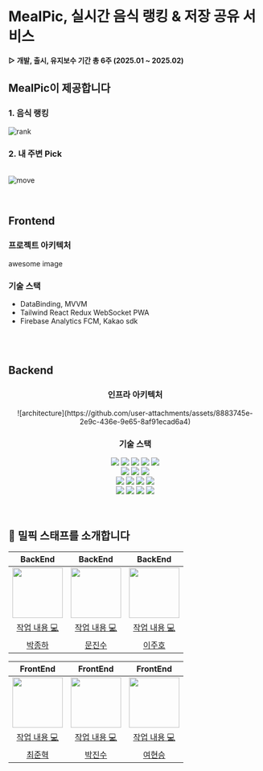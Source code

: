 # MealPic, 실시간 음식 랭킹 & 저장 공유 서비스

**▷  개발, 출시, 유지보수 기간 총 6주 (2025.01 ~ 2025.02) </br>**

## MealPic이 제공합니다

### 1. 음식 랭킹

![rank](https://github.com/user-attachments/assets/a6728cb4-e953-42af-9f78-c54825fe2398)



### 2. 내 주변 Pick

<br/>![move](https://github.com/user-attachments/assets/574fd996-54cf-49cc-b763-aba94048d9aa)

<br/>

## Frontend

### 프로젝트 아키텍처
awesome image

### 기술 스택
- DataBinding, MVVM 
- Tailwind React Redux WebSocket PWA
- Firebase Analytics FCM, Kakao sdk 

<br/>
<br/>

## Backend

<div align="center">
  <h3> 인프라 아키텍처 </h3>
  ![architecture](https://github.com/user-attachments/assets/8883745e-2e9c-436e-9e65-8af91ecad6a4)

</div>


<div align="center">
  <h3> 기술 스택 </h3>
  <img src="https://img.shields.io/badge/Java17-000000?style=flat-square&logo=java&color=F40D12">
  <img src="https://img.shields.io/badge/Spring_Boot_3-0?style=flat-square&logo=spring-boot&logoColor=white&color=%236DB33F">
  <img src="https://img.shields.io/badge/MySQL_8-0?style=flat-square&logo=mysql&logoColor=white&color=4479A1">
  <img src="https://img.shields.io/badge/Nginx-0?style=flat-square&logo=nginx&logoColor=white&color=009639">
  <img src="https://img.shields.io/badge/Hibernate-0?style=flat-square&logo=hibernate&logoColor=white&color=%2359666C">
  <br/>
  <img src="https://img.shields.io/badge/Amazon_EC2-0?style=flat-square&logo=amazon-ec2&logoColor=white&color=%23FF9900">
  <img src="https://img.shields.io/badge/Apache_Kafka-231F20?style=flat-square&logo=apache-kafka&logoColor=white">
  <img src="https://img.shields.io/badge/Redis-DC382D?style=flat-square&logo=redis&logoColor=white">
  <br/>
  <img src="https://img.shields.io/badge/OAuth2-0?style=flat-square&logo=oauth2&logoColor=white&color=%23000000">
  <img src="https://img.shields.io/badge/Gradle-0?style=flat-square&logo=gradle&logoColor=white&color=%2302303A">
  <img src="https://img.shields.io/badge/JUnit5-0?style=JUnit5-square&logo=junit5&logoColor=white&color=%2325A162">
  <img src="https://img.shields.io/badge/Jenkins-0?style=flat-square&logo=Jenkins&logoColor=white&color=%23D24939">
  <br/>
  <img src="https://img.shields.io/badge/GitLab-FC6D26?style=flat-square&logo=gitlab&logoColor=white">
  <img src="https://img.shields.io/badge/Jira-0052CC?style=flat-square&logo=jira&logoColor=white">
  <img src="https://img.shields.io/badge/REST_Docs-6DB33F?style=flat-square&logo=spring&logoColor=white">
  <img src="https://img.shields.io/badge/Docker-2496ED?style=flat-square&logo=docker&logoColor=white">
</div>
<br/>
<br/>

## 🎉 밀픽 스태프를 소개합니다

|BackEnd|BackEnd|BackEnd|
|:-:|:-:|:-:|
|<img src="https://avatars.githubusercontent.com/u/130902228?v=4" width="100" height="100">|<img src="https://avatars.githubusercontent.com/u/102043957?v=4" width="100" height="100">|<img src="https://avatars.githubusercontent.com/u/139448668?v=4" width="100" height="100">|
|<a href="https://lab.ssafy.com/s12-webmobile1-sub1/S12P11A803/-/commits/dev-BE?author=%EB%B0%95%EC%A2%85%ED%95%98" title="Code">작업 내용 💻</a>|<a href="https://lab.ssafy.com/s12-webmobile1-sub1/S12P11A803/-/commits/dev-BE?author=%EB%AC%B8%EC%A7%84%EC%88%98" title="Code">작업 내용 💻</a>|<a href="https://lab.ssafy.com/s12-webmobile1-sub1/S12P11A803/-/commits/dev-BE?author=%EC%9D%B4%EC%A3%BC%ED%98%B8" title="Code">작업 내용 💻</a>|
|[박종하](https://github.com/freeftr)|[문진수](https://github.com/jinsu868)|[이주호](https://github.com/lsc713)|

|FrontEnd|FrontEnd|FrontEnd|
|:-:|:-:|:-:|
|<img src="https://avatars.githubusercontent.com/u/110987711?v=4" width="100" height="100">|<img src="https://avatars.githubusercontent.com/u/175118763?v=4" width="100" height="100">|<img src="https://avatars.githubusercontent.com/u/81206228?v=4" width="100" height="100">|
|<a href="https://lab.ssafy.com/s12-webmobile1-sub1/S12P11A803/-/commits/dev-FE?author=%EC%B5%9C%EC%A4%80%ED%98%81" title="Code">작업 내용 💻</a>|<a href="https://lab.ssafy.com/s12-webmobile1-sub1/S12P11A803/-/commits/dev-FE?author=%EB%B0%95%EC%A7%84%EC%88%98" title="Code">작업 내용 💻</a>|<a href="https://lab.ssafy.com/s12-webmobile1-sub1/S12P11A803/-/commits/dev-FE?author=%EC%97%AC%ED%98%84%EC%8A%B9" title="Code">작업 내용 💻</a>|
|[최준혁](https://github.com/raonrabbit)|[박진수](https://github.com/Jim-bu)|[여현승](https://github.com/hyvnsevng)|


